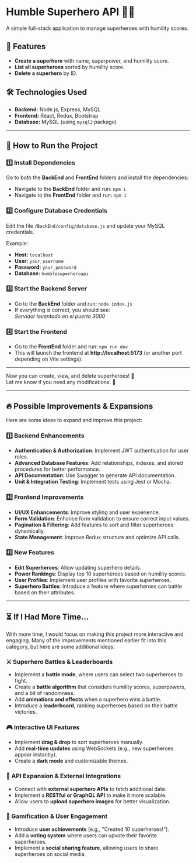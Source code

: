 # Humble Superhero API 🦸‍♂️

A simple full-stack application to manage superheroes with humility scores.

## 🚀 Features

- **Create a superhero** with name, superpower, and humility score.
- **List all superheroes** sorted by humility score.
- **Delete a superhero** by ID.

## 🛠️ Technologies Used

- **Backend:** Node.js, Express, MySQL
- **Frontend:** React, Redux, Bootstrap
- **Database:** MySQL (using `mysql2` package)

---

## 🏁 How to Run the Project

### 1️⃣ Install Dependencies
Go to both the **BackEnd** and **FrontEnd** folders and install the dependencies:

- Navigate to the **BackEnd** folder and run: `npm i`
- Navigate to the **FrontEnd** folder and run: `npm i`

### 2️⃣ Configure Database Credentials
Edit the file `/BackEnd/config/database.js` and update your MySQL credentials.

Example:
- **Host:** `localhost`
- **User:** `your_username`
- **Password:** `your_password`
- **Database:** `humblesuperheroapi`

### 3️⃣ Start the Backend Server
- Go to the **BackEnd** folder and run: `node index.js`
- If everything is correct, you should see:  
  _Servidor levantado en el puerto 3000_

### 4️⃣ Start the Frontend
- Go to the **FrontEnd** folder and run: `npm run dev`
- This will launch the frontend at **http://localhost:5173** (or another port depending on Vite settings).

---

Now you can create, view, and delete superheroes! 🎉  
Let me know if you need any modifications. 🚀

---

## 🔥 Possible Improvements & Expansions

Here are some ideas to expand and improve this project:

### 1️⃣ Backend Enhancements
- **Authentication & Authorization**: Implement JWT authentication for user roles.
- **Advanced Database Features**: Add relationships, indexes, and stored procedures for better performance.
- **API Documentation**: Use Swagger to generate API documentation.
- **Unit & Integration Testing**: Implement tests using Jest or Mocha.

### 2️⃣ Frontend Improvements
- **UI/UX Enhancements**: Improve styling and user experience.
- **Form Validation**: Enhance form validation to ensure correct input values.
- **Pagination & Filtering**: Add features to sort and filter superheroes dynamically.
- **State Management**: Improve Redux structure and optimize API calls.

### 3️⃣ New Features
- **Edit Superheroes**: Allow updating superhero details.
- **Power Rankings**: Display top 10 superheroes based on humility scores.
- **User Profiles**: Implement user profiles with favorite superheroes.
- **Superhero Battles**: Introduce a feature where superheroes can battle based on their attributes.

---
## ⏳ If I Had More Time...

With more time, I would focus on making this project more interactive and engaging. Many of the improvements mentioned earlier fit into this category, but here are some additional ideas:

### ⚔️ Superhero Battles & Leaderboards
- Implement a **battle mode**, where users can select two superheroes to fight.
- Create a **battle algorithm** that considers humility scores, superpowers, and a bit of randomness.
- Add **animations and effects** when a superhero wins a battle.
- Introduce a **leaderboard**, ranking superheroes based on their battle victories.

### 🎮 Interactive UI Features
- Implement **drag & drop** to sort superheroes manually.
- Add **real-time updates** using WebSockets (e.g., new superheroes appear instantly).
- Create a **dark mode** and customizable themes.

### 📡 API Expansion & External Integrations
- Connect with **external superhero APIs** to fetch additional data.
- Implement a **RESTful or GraphQL API** to make it more scalable.
- Allow users to **upload superhero images** for better visualization.

### 🏅 Gamification & User Engagement
- Introduce **user achievements** (e.g., "Created 10 superheroes!").
- Add a **voting system** where users can upvote their favorite superheroes.
- Implement a **social sharing feature**, allowing users to share superheroes on social media.
